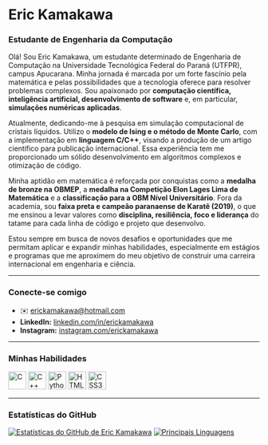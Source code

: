 # Eric Kamakawa

### Estudante de Engenharia da Computação 

Olá! Sou Eric Kamakawa, um estudante determinado de Engenharia de Computação na Universidade Tecnológica Federal do Paraná (UTFPR), campus Apucarana. Minha jornada é marcada por um forte fascínio pela matemática e pelas possibilidades que a tecnologia oferece para resolver problemas complexos. Sou apaixonado por **computação científica, inteligência artificial, desenvolvimento de software** e, em particular, **simulações numéricas aplicadas**.

Atualmente, dedicando-me à pesquisa em simulação computacional de cristais líquidos. Utilizo o **modelo de Ising e o método de Monte Carlo**, com a implementação em **linguagem C/C++**, visando a produção de um artigo científico para publicação internacional. Essa experiência tem me proporcionado um sólido desenvolvimento em algoritmos complexos e otimização de código.

Minha aptidão em matemática é reforçada por conquistas como a **medalha de bronze na OBMEP**, a **medalha na Competição Elon Lages Lima de Matemática** e a **classificação para a OBM Nível Universitário**. Fora da academia, sou **faixa preta e campeão paranaense de Karatê (2019)**, o que me ensinou a levar valores como **disciplina, resiliência, foco e liderança** do tatame para cada linha de código e projeto que desenvolvo.

Estou sempre em busca de novos desafios e oportunidades que me permitam aplicar e expandir minhas habilidades, especialmente em estágios e programas que me aproximem do meu objetivo de construir uma carreira internacional em engenharia e ciência.

---

### Conecte-se comigo

* ✉️ [erickamakawa@hotmail.com](mailto:erickamakawa@hotmail.com)
* **LinkedIn:** [linkedin.com/in/erickamakawa](https://www.linkedin.com/in/erickamakawa)
* **Instagram:** [instagram.com/erickamakawa](http://www.instagram.com/erickamakawa)

---

### Minhas Habilidades

<p align="left">
  <a href="https://docs.microsoft.com/en-us/cpp/?view=msvc-170" target="_blank" rel="noreferrer"><img src="https://raw.githubusercontent.com/danielcranney/readme-generator/main/public/icons/skills/c-colored.svg" width="36" height="36" alt="C" title="C"/></a>
  <a href="https://docs.microsoft.com/en-us/cpp/?view=msvc-170" target="_blank" rel="noreferrer"><img src="https://raw.githubusercontent.com/danielcranney/readme-generator/main/public/icons/skills/cplusplus-colored.svg" width="36" height="36" alt="C++" title="C++"/></a>
  <a href="https://www.python.org/" target="_blank" rel="noreferrer"><img src="https://raw.githubusercontent.com/danielcranney/readme-generator/main/public/icons/skills/python-colored.svg" width="36" height="36" alt="Python" title="Python"/></a>
  <a href="https://developer.mozilla.org/en-US/docs/Glossary/HTML5" target="_blank" rel="noreferrer"><img src="https://raw.githubusercontent.com/danielcranney/readme-generator/main/public/icons/skills/html5-colored.svg" width="36" height="36" alt="HTML5" title="HTML5"/></a>
  <a href="https://www.w3.org/TR/CSS/#css" target="_blank" rel="noreferrer"><img src="https://raw.githubusercontent.com/danielcranney/readme-generator/main/public/icons/skills/css3-colored.svg" width="36" height="36" alt="CSS3" title="CSS3"/></a>
</p>

---

### Estatísticas do GitHub

<p align="left">
  <a href="http://www.github.com/kamakawa"><img src="https://github-readme-stats.vercel.app/api?username=kamakawa&show_icons=true&title_color=0891b2&text_color=ffffff&icon_color=0891b2&bg_color=1c1917&hide_border=true&show_icons=true" alt="Estatísticas do GitHub de Eric Kamakawa" /></a>
  <a href="https://github.com/kamakawa" align="left"><img src="https://github-readme-stats.vercel.app/api/top-langs/?username=kamakawa&langs_count=10&title_color=0891b2&text_color=ffffff&icon_color=0891b2&bg_color=1c1917&hide_border=true&locale=en&custom_title=Top%20Languages" alt="Principais Linguagens" /></a>
</p>
